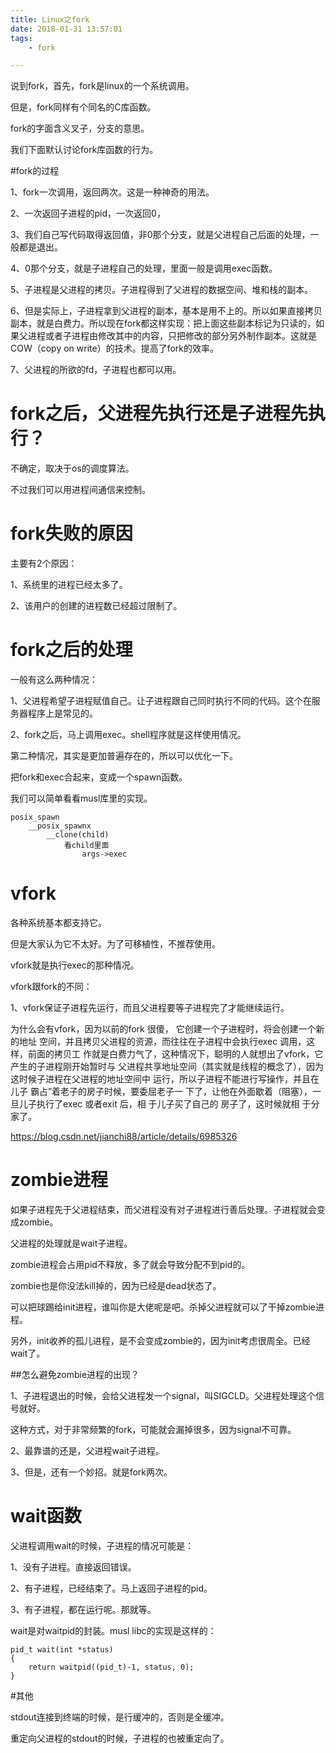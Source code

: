 ```yaml
---
title: Linux之fork
date: 2018-01-31 13:57:01
tags:
	- fork

---
```




说到fork，首先，fork是linux的一个系统调用。

但是，fork同样有个同名的C库函数。

fork的字面含义叉子，分支的意思。

我们下面默认讨论fork库函数的行为。

#fork的过程

1、fork一次调用，返回两次。这是一种神奇的用法。

2、一次返回子进程的pid，一次返回0，

3、我们自己写代码取得返回值，非0那个分支，就是父进程自己后面的处理，一般都是退出。

4、0那个分支，就是子进程自己的处理，里面一般是调用exec函数。

5、子进程是父进程的拷贝。子进程得到了父进程的数据空间、堆和栈的副本。

6、但是实际上，子进程拿到父进程的副本，基本是用不上的。所以如果直接拷贝副本，就是白费力。所以现在fork都这样实现：把上面这些副本标记为只读的，如果父进程或者子进程由修改其中的内容，只把修改的部分另外制作副本。这就是COW（copy on write）的技术。提高了fork的效率。

7、父进程的所欲的fd，子进程也都可以用。

# fork之后，父进程先执行还是子进程先执行？

不确定，取决于os的调度算法。

不过我们可以用进程间通信来控制。

# fork失败的原因

主要有2个原因：

1、系统里的进程已经太多了。

2、该用户的创建的进程数已经超过限制了。

# fork之后的处理

一般有这么两种情况：

1、父进程希望子进程赋值自己。让子进程跟自己同时执行不同的代码。这个在服务器程序上是常见的。

2、fork之后，马上调用exec。shell程序就是这样使用情况。

第二种情况，其实是更加普遍存在的，所以可以优化一下。

把fork和exec合起来，变成一个spawn函数。

我们可以简单看看musl库里的实现。

```
posix_spawn
	__posix_spawnx
		__clone(child)
			看child里面
				args->exec
```

# vfork

各种系统基本都支持它。

但是大家认为它不太好。为了可移植性，不推荐使用。

vfork就是执行exec的那种情况。



vfork跟fork的不同：

1、vfork保证子进程先运行，而且父进程要等子进程完了才能继续运行。



为什么会有vfork，因为以前的fork 很傻， 它创建一个子进程时，将会创建一个新的地址
空间，并且拷贝父进程的资源，而往往在子进程中会执行exec 调用，这样，前面的拷贝工
作就是白费力气了，这种情况下，聪明的人就想出了vfork，它产生的子进程刚开始暂时与
父进程共享地址空间（其实就是线程的概念了），因为这时候子进程在父进程的地址空间中
运行，所以子进程不能进行写操作，并且在儿子 霸占”着老子的房子时候，要委屈老子一
下了，让他在外面歇着（阻塞），一旦儿子执行了exec 或者exit 后，相 于儿子买了自己的
房子了，这时候就相 于分家了。



https://blog.csdn.net/jianchi88/article/details/6985326



# zombie进程

如果子进程先于父进程结束，而父进程没有对子进程进行善后处理。子进程就会变成zombie。

父进程的处理就是wait子进程。

zombie进程会占用pid不释放，多了就会导致分配不到pid的。

zombie也是你没法kill掉的，因为已经是dead状态了。

可以把球踢给init进程，谁叫你是大佬呢是吧。杀掉父进程就可以了干掉zombie进程。

另外，init收养的孤儿进程，是不会变成zombie的，因为init考虑很周全。已经wait了。

##怎么避免zombie进程的出现？

1、子进程退出的时候，会给父进程发一个signal，叫SIGCLD。父进程处理这个信号就好。

这种方式，对于非常频繁的fork，可能就会漏掉很多，因为signal不可靠。

2、最靠谱的还是，父进程wait子进程。

3、但是，还有一个妙招。就是fork两次。



# wait函数

父进程调用wait的时候，子进程的情况可能是：

1、没有子进程。直接返回错误。

2、有子进程，已经结束了。马上返回子进程的pid。

3、有子进程，都在运行呢。那就等。

wait是对waitpid的封装。musl libc的实现是这样的：

```
pid_t wait(int *status)
{
	return waitpid((pid_t)-1, status, 0);
}
```

#其他

stdout连接到终端的时候，是行缓冲的，否则是全缓冲。

重定向父进程的stdout的时候，子进程的也被重定向了。

